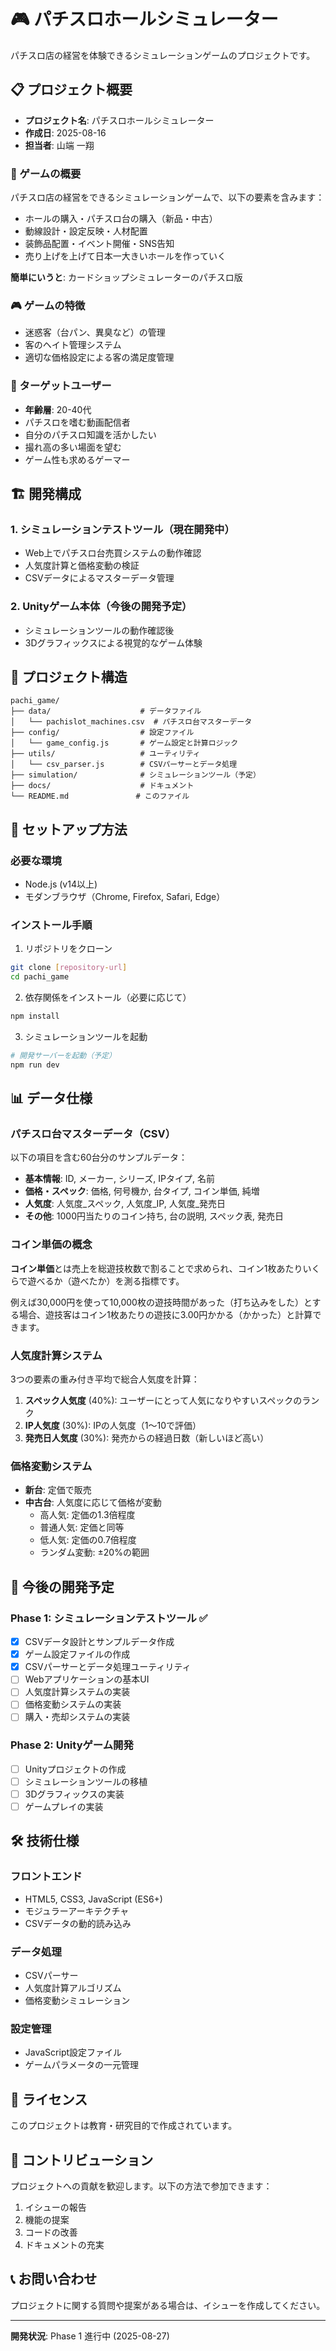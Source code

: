# 🎮 パチスロホールシミュレーター

パチスロ店の経営を体験できるシミュレーションゲームのプロジェクトです。

## 📋 プロジェクト概要

- **プロジェクト名**: パチスロホールシミュレーター
- **作成日**: 2025-08-16
- **担当者**: 山端 一翔

### 🎯 ゲームの概要
パチスロ店の経営をできるシミュレーションゲームで、以下の要素を含みます：

- ホールの購入・パチスロ台の購入（新品・中古）
- 動線設計・設定反映・人材配置
- 装飾品配置・イベント開催・SNS告知
- 売り上げを上げて日本一大きいホールを作っていく

**簡単にいうと**: カードショップシミュレーターのパチスロ版

### 🎮 ゲームの特徴
- 迷惑客（台パン、異臭など）の管理
- 客のヘイト管理システム
- 適切な価格設定による客の満足度管理

### 👥 ターゲットユーザー
- **年齢層**: 20-40代
- パチスロを嗜む動画配信者
- 自分のパチスロ知識を活かしたい
- 撮れ高の多い場面を望む
- ゲーム性も求めるゲーマー

## 🏗️ 開発構成

### 1. シミュレーションテストツール（現在開発中）
- Web上でパチスロ台売買システムの動作確認
- 人気度計算と価格変動の検証
- CSVデータによるマスターデータ管理

### 2. Unityゲーム本体（今後の開発予定）
- シミュレーションツールの動作確認後
- 3Dグラフィックスによる視覚的なゲーム体験

## 📁 プロジェクト構造

```
pachi_game/
├── data/                    # データファイル
│   └── pachislot_machines.csv  # パチスロ台マスターデータ
├── config/                  # 設定ファイル
│   └── game_config.js       # ゲーム設定と計算ロジック
├── utils/                   # ユーティリティ
│   └── csv_parser.js        # CSVパーサーとデータ処理
├── simulation/              # シミュレーションツール（予定）
├── docs/                    # ドキュメント
└── README.md               # このファイル
```

## 🚀 セットアップ方法

### 必要な環境
- Node.js (v14以上)
- モダンブラウザ（Chrome, Firefox, Safari, Edge）

### インストール手順
1. リポジトリをクローン
```bash
git clone [repository-url]
cd pachi_game
```

2. 依存関係をインストール（必要に応じて）
```bash
npm install
```

3. シミュレーションツールを起動
```bash
# 開発サーバーを起動（予定）
npm run dev
```

## 📊 データ仕様

### パチスロ台マスターデータ（CSV）
以下の項目を含む60台分のサンプルデータ：

- **基本情報**: ID, メーカー, シリーズ, IPタイプ, 名前
- **価格・スペック**: 価格, 何号機か, 台タイプ, コイン単価, 純増
- **人気度**: 人気度_スペック, 人気度_IP, 人気度_発売日
- **その他**: 1000円当たりのコイン持ち, 台の説明, スペック表, 発売日

### コイン単価の概念
**コイン単価**とは売上を総遊技枚数で割ることで求められ、コイン1枚あたりいくらで遊べるか（遊べたか）を測る指標です。

例えば30,000円を使って10,000枚の遊技時間があった（打ち込みをした）とする場合、遊技客はコイン1枚あたりの遊技に3.00円かかる（かかった）と計算できます。

### 人気度計算システム
3つの要素の重み付き平均で総合人気度を計算：

1. **スペック人気度** (40%): ユーザーにとって人気になりやすいスペックのランク
2. **IP人気度** (30%): IPの人気度（1〜10で評価）
3. **発売日人気度** (30%): 発売からの経過日数（新しいほど高い）

### 価格変動システム
- **新台**: 定価で販売
- **中古台**: 人気度に応じて価格が変動
  - 高人気: 定価の1.3倍程度
  - 普通人気: 定価と同等
  - 低人気: 定価の0.7倍程度
  - ランダム変動: ±20%の範囲

## 🎯 今後の開発予定

### Phase 1: シミュレーションテストツール ✅
- [x] CSVデータ設計とサンプルデータ作成
- [x] ゲーム設定ファイルの作成
- [x] CSVパーサーとデータ処理ユーティリティ
- [ ] Webアプリケーションの基本UI
- [ ] 人気度計算システムの実装
- [ ] 価格変動システムの実装
- [ ] 購入・売却システムの実装

### Phase 2: Unityゲーム開発
- [ ] Unityプロジェクトの作成
- [ ] シミュレーションツールの移植
- [ ] 3Dグラフィックスの実装
- [ ] ゲームプレイの実装

## 🛠️ 技術仕様

### フロントエンド
- HTML5, CSS3, JavaScript (ES6+)
- モジュラーアーキテクチャ
- CSVデータの動的読み込み

### データ処理
- CSVパーサー
- 人気度計算アルゴリズム
- 価格変動シミュレーション

### 設定管理
- JavaScript設定ファイル
- ゲームパラメータの一元管理

## 📝 ライセンス

このプロジェクトは教育・研究目的で作成されています。

## 🤝 コントリビューション

プロジェクトへの貢献を歓迎します。以下の方法で参加できます：

1. イシューの報告
2. 機能の提案
3. コードの改善
4. ドキュメントの充実

## 📞 お問い合わせ

プロジェクトに関する質問や提案がある場合は、イシューを作成してください。

---

**開発状況**: Phase 1 進行中 (2025-08-27)
